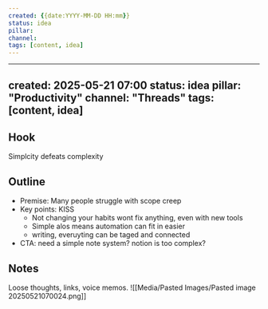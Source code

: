 ```yaml
---
created: {{date:YYYY-MM-DD HH:mm}}
status: idea
pillar: 
channel: 
tags: [content, idea]
---
```


---
created: 2025-05-21 07:00
status: idea
pillar: "Productivity"
channel: "Threads"
tags: [content, idea]
---

## Hook  
Simplcity defeats complexity

## Outline  
- Premise:  Many people struggle with scope creep
- Key points:  KISS
	- Not changing your habits wont fix anything, even with new tools
	- Simple alos means automation can fit in easier
	- writing, everuyting can be taged and connected
- CTA:  need a simple note system? notion is too complex?

## Notes  
Loose thoughts, links, voice memos.
 ![[Media/Pasted Images/Pasted image 20250521070024.png]]